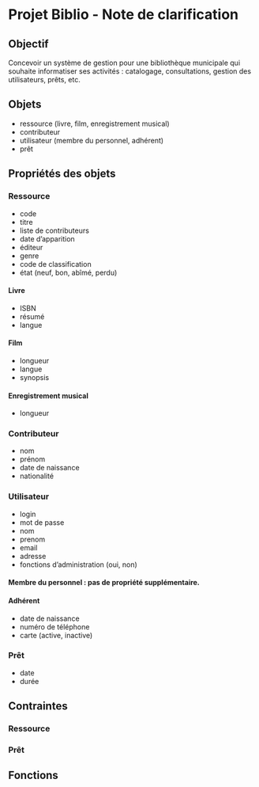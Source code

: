 # Projet Biblio - Note de clarification

## Objectif
Concevoir un système de gestion pour une bibliothèque municipale qui souhaite informatiser ses 
activités : catalogage, consultations, gestion des utilisateurs, prêts, etc.

## Objets
- ressource (livre, film, enregistrement musical)
- contributeur
- utilisateur (membre du personnel, adhérent)
- prêt

## Propriétés des objets

### Ressource
- code
- titre
- liste de contributeurs
- date d’apparition
- éditeur
- genre
- code de classification
- état (neuf, bon, abîmé, perdu)

#### Livre
- ISBN
- résumé
- langue

#### Film
- longueur
- langue
- synopsis

#### Enregistrement musical
- longueur

### Contributeur
- nom
- prénom
- date de naissance
- nationalité

### Utilisateur
- login
- mot de passe
- nom
- prenom
- email
- adresse
- fonctions d’administration (oui, non)

#### Membre du personnel : pas de propriété supplémentaire.

#### Adhérent
- date de naissance
- numéro de téléphone
- carte (active, inactive)

### Prêt
- date
- durée

## Contraintes

### Ressource



### Prêt



## Fonctions

